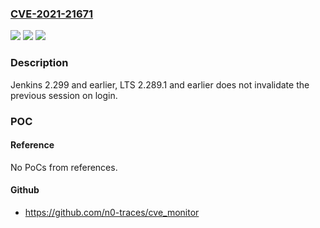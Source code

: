 ### [CVE-2021-21671](https://cve.mitre.org/cgi-bin/cvename.cgi?name=CVE-2021-21671)
![](https://img.shields.io/static/v1?label=Product&message=Jenkins&color=blue)
![](https://img.shields.io/static/v1?label=Version&message=2.266%3C%20unspecified%20&color=brighgreen)
![](https://img.shields.io/static/v1?label=Vulnerability&message=n%2Fa&color=brighgreen)

### Description

Jenkins 2.299 and earlier, LTS 2.289.1 and earlier does not invalidate the previous session on login.

### POC

#### Reference
No PoCs from references.

#### Github
- https://github.com/n0-traces/cve_monitor

